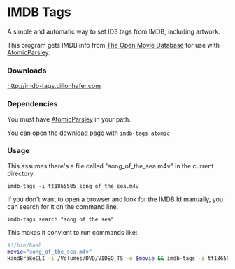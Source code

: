 # IMDB Tags

A simple and automatic way to set ID3 tags from IMDB, including artwork.

This program gets IMDB info from [The Open Movie Database](http://www.omdbapi.com/) for use with [AtomicParsley](http://atomicparsley.sourceforge.net/).

### Downloads

http://imdb-tags.dillonhafer.com

### Dependencies

You must have [AtomicParsley](http://atomicparsley.sourceforge.net/) in your path.

You can open the download page with `imdb-tags atomic`

### Usage

This assumes there's a file called "song_of_the_sea.m4v" in the current directory.

`imdb-tags -i tt1865505 song_of_the_sea.m4v`

If you don't want to open a browser and look for the IMDB Id manually, you can search for it on the command line.

`imdb-tags search "song of the sea"`

This makes it convient to run commands like:

```bash
#!/bin/bash
movie="song_of_the_sea.m4v"
HandBrakeCLI -i /Volumes/DVD/VIDEO_TS -o $movie && imdb-tags -i tt1865505 $movie
```
